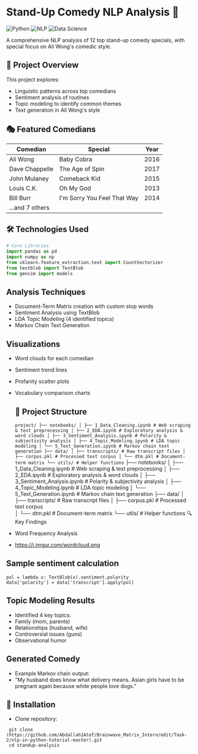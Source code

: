 # Stand-Up Comedy NLP Analysis 🎤

![Python](https://img.shields.io/badge/Python-3.8%2B-blue)
![NLP](https://img.shields.io/badge/NLP-TextBlob%2FNLTK%2BGensim-green)
![Data Science](https://img.shields.io/badge/Analysis-Sentiment%2BTopic%20Modeling-orange)

A comprehensive NLP analysis of 12 top stand-up comedy specials, with special focus on Ali Wong's comedic style.

## 📌 Project Overview

This project explores:
- Linguistic patterns across top comedians
- Sentiment analysis of routines
- Topic modeling to identify common themes
- Text generation in Ali Wong's style

## 🎭 Featured Comedians
| Comedian | Special | Year |
|----------|---------|------|
| Ali Wong | Baby Cobra | 2016 |
| Dave Chappelle | The Age of Spin | 2017 |
| John Mulaney | Comeback Kid | 2015 |
| Louis C.K. | Oh My God | 2013 |
| Bill Burr | I'm Sorry You Feel That Way | 2014 |
| ...and 7 others | | |

## 🛠️ Technologies Used
```python
# Core Libraries
import pandas as pd
import numpy as np
from sklearn.feature_extraction.text import CountVectorizer
from textblob import TextBlob
from gensim import models
```
## Analysis Techniques
- Document-Term Matrix creation with custom stop words
- Sentiment Analysis using TextBlob
- LDA Topic Modeling (4 identified topics)
- Markov Chain Text Generation

## Visualizations
- Word clouds for each comedian
- Sentiment trend lines
- Profanity scatter plots
- Vocabulary comparison charts

  ## 📂 Project Structure
  ``` project/ ├── notebooks/ │ ├── 1_Data_Cleaning.ipynb # Web scraping & text preprocessing │ ├── 2_EDA.ipynb # Exploratory analysis & word clouds │ ├── 3_Sentiment_Analysis.ipynb # Polarity & subjectivity analysis │ ├── 4_Topic_Modeling.ipynb # LDA topic modeling │ └── 5_Text_Generation.ipynb # Markov chain text generation ├── data/ │ ├── transcripts/ # Raw transcript files │ ├── corpus.pkl # Processed text corpus │ └── dtm.pkl # Document-term matrix └── utils/ # Helper functions ``` 
  ├── notebooks/
│   ├── 1_Data_Cleaning.ipynb       # Web scraping & text preprocessing
│   ├── 2_EDA.ipynb                 # Exploratory analysis & word clouds
│   ├── 3_Sentiment_Analysis.ipynb  # Polarity & subjectivity analysis
│   ├── 4_Topic_Modeling.ipynb      # LDA topic modeling
│   └── 5_Text_Generation.ipynb     # Markov chain text generation
├── data/
│   ├── transcripts/                # Raw transcript files
│   ├── corpus.pkl                  # Processed text corpus  
│   └── dtm.pkl                     # Document-term matrix
└── utils/                          # Helper functions
🔍 Key Findings
- Word Frequency Analysis
- https://i.imgur.com/wordcloud.png

## Sample sentiment calculation
```
pol = lambda x: TextBlob(x).sentiment.polarity
data['polarity'] = data['transcript'].apply(pol)
```
## Topic Modeling Results
- Identified 4 key topics:
- Family (mom, parents)
- Relationships (husband, wife)
- Controversial issues (guns)
- Observational humor

## Generated Comedy
- Example Markov chain output:
- "My husband does know what delivery means. Asian girls have to be pregnant again because white people love dogs."
## 🚀 Installation
- Clone repository:
 ```
  git clone (https://github.com/Abdallah1Atef/Brainwave_Matrix_Intern/edit/Task-2/nlp-in-python-tutorial-master).git
  cd standup-analysis
  ```
  

